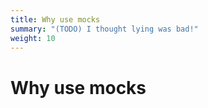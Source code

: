 ```yaml
---
title: Why use mocks
summary: "(TODO) I thought lying was bad!"
weight: 10
---
```


# Why use mocks
